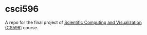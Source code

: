 # csci596
A repo for the final project of [Scientific Computing and Visualization (CS596)](http://cacs.usc.edu/education/cs596.html) course.
